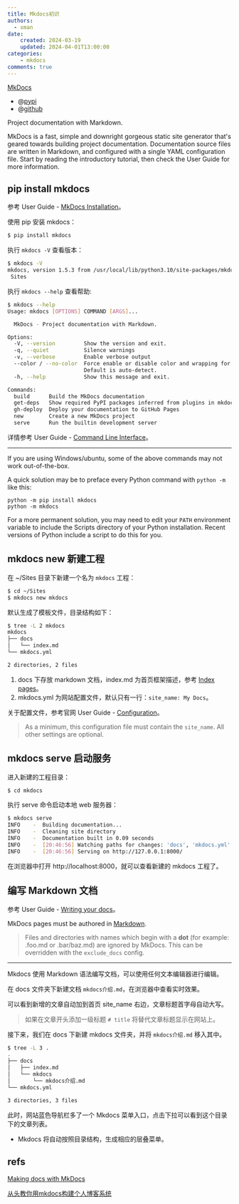 ```yaml
---
title: Mkdocs初识
authors:
  - xman
date:
    created: 2024-03-19
    updated: 2024-04-01T13:00:00
categories:
    - mkdocs
comments: true
---
```


[MkDocs](https://www.mkdocs.org/)

- @[pypi](https://pypi.org/project/mkdocs/)
- @[github](https://github.com/mkdocs/mkdocs)

Project documentation with Markdown.

MkDocs is a fast, simple and downright gorgeous static site generator that's geared towards building project documentation. Documentation source files are written in Markdown, and configured with a single YAML configuration file. Start by reading the introductory tutorial, then check the User Guide for more information.

<!-- more -->

## pip install mkdocs

参考 User Guide - [MkDocs Installation](https://www.mkdocs.org/user-guide/installation/)。

使用 pip 安装 mkdocs：

```bash
$ pip install mkdocs
```

执行 `mkdocs -V` 查看版本：

```bash
$ mkdocs -V
mkdocs, version 1.5.3 from /usr/local/lib/python3.10/site-packages/mkdocs (Python 3.10)
 Sites
```

执行 `mkdocs --help` 查看帮助:

```bash
$ mkdocs --help
Usage: mkdocs [OPTIONS] COMMAND [ARGS]...

  MkDocs - Project documentation with Markdown.

Options:
  -V, --version         Show the version and exit.
  -q, --quiet           Silence warnings
  -v, --verbose         Enable verbose output
  --color / --no-color  Force enable or disable color and wrapping for the output.
                        Default is auto-detect.
  -h, --help            Show this message and exit.

Commands:
  build      Build the MkDocs documentation
  get-deps   Show required PyPI packages inferred from plugins in mkdocs.yml
  gh-deploy  Deploy your documentation to GitHub Pages
  new        Create a new MkDocs project
  serve      Run the builtin development server
```

详情参考 User Guide - [Command Line Interface](https://www.mkdocs.org/user-guide/cli/)。

---

If you are using Windows/ubuntu, some of the above commands may not work out-of-the-box.

A quick solution may be to preface every Python command with `python -m` like this:

```Shell
python -m pip install mkdocs
python -m mkdocs
```

For a more permanent solution, you may need to edit your `PATH` environment variable to include the Scripts directory of your Python installation. Recent versions of Python include a script to do this for you.

## mkdocs new 新建工程

在 ~/Sites 目录下新建一个名为 `mkdocs` 工程：

```bash
$ cd ~/Sites
$ mkdocs new mkdocs
```

默认生成了模板文件，目录结构如下：

```bash
$ tree -L 2 mkdocs
mkdocs
├── docs
│   └── index.md
└── mkdocs.yml

2 directories, 2 files
```

1. docs 下存放 markdown 文档，index.md 为首页框架描述，参考 [Index pages](https://www.mkdocs.org/user-guide/writing-your-docs/#index-pages)。
2. mkdocs.yml 为网站配置文件，默认只有一行：`site_name: My Docs`。

关于配置文件，参考官网 User Guide - [Configuration](https://www.mkdocs.org/user-guide/configuration/)。

> As a minimum, this configuration file must contain the `site_name`. All other settings are optional.

## mkdocs serve 启动服务

进入新建的工程目录：

```bash
$ cd mkdocs
```

执行 serve 命令启动本地 web 服务器：

```bash
$ mkdocs serve
INFO    -  Building documentation...
INFO    -  Cleaning site directory
INFO    -  Documentation built in 0.09 seconds
INFO    -  [20:46:56] Watching paths for changes: 'docs', 'mkdocs.yml'
INFO    -  [20:46:56] Serving on http://127.0.0.1:8000/
```

在浏览器中打开 http://localhost:8000，就可以查看新建的 mkdocs 工程了。

## 编写 Markdown 文档

参考 User Guide - [Writing your docs](https://www.mkdocs.org/user-guide/writing-your-docs/)。

MkDocs pages must be authored in [Markdown](https://daringfireball.net/projects/markdown/).

> Files and directories with names which begin with a **dot** (for example: .foo.md or .bar/baz.md) are ignored by MkDocs. This can be overridden with the `exclude_docs` config.

---

Mkdocs 使用 Markdown 语法编写文档，可以使用任何文本编辑器进行编辑。

在 docs 文件夹下新建文档 `mkdocs介绍.md`，在浏览器中查看实时效果。

可以看到新增的文章自动加到首页 site_name 右边，文章标题首字母自动大写。

> 如果在文章开头添加一级标题 `# title` 将替代文章标题显示在网站上。

接下来，我们在 docs 下新建 mkdocs 文件夹，并将 `mkdocs介绍.md` 移入其中。

```bash
$ tree -L 3 .
.
├── docs
│   ├── index.md
│   └── mkdocs
│       └── mkdocs介绍.md
└── mkdocs.yml

3 directories, 3 files
```

此时，网站蓝色导航栏多了一个 Mkdocs 菜单入口，点击下拉可以看到这个目录下的文章列表。

- Mkdocs 将自动按照目录结构，生成相应的层叠菜单。

## refs

[Making docs with MkDocs](https://xahteiwi.eu/blog/2023/02/23/mkdocs/)

[从头教你用mkdocs构建个人博客系统](https://blog.csdn.net/qq_41261251/article/details/116021097)
